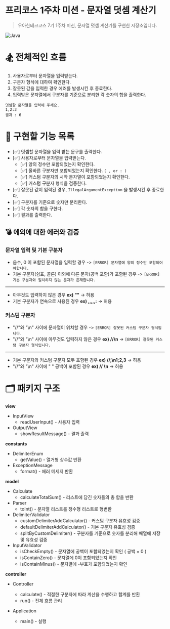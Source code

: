 # 프리코스 1주차 미션 - 문자열 덧셈 계산기

> 우아한테크코스 7기 1주차 미션, 문자열 덧셈 계산기를 구현한 저장소입니다.

![Java](https://img.shields.io/badge/Java-17-orange)

# 🏂 전체적인 흐름
1. 사용자로부터 문자열을 입력받는다.
2. 구분자 형식에 대하여 확인한다.
3. 잘못된 값을 입력한 경우 에러를 발생시킨 후 종료한다.
4. 입력받은 문자열에서 구분자를 기준으로 분리한 각 숫자의 합을 출력한다.

```
덧셈할 문자열을 입력해 주세요.
1,2:3
결과 : 6
```

# 🔧 구현할 기능 목록

- [✅] 덧셈할 문자열을 입력 받는 문구를 출력한다.
- [✅] 사용자로부터 문자열을 입력받는다.
    - [✅] 양의 정수만 포함되었는지 확인한다.
    - [✅] 올바른 구분자만 포함되었는지 확인한다. `( , or : )`
    - [✅] 커스텀 구분자의 시작 문자열이 포함되었는지 확인한다. 
    - [✅] 커스텀 구분자 형식을 검증한다.
- [✅] 잘못된 값이 입력된 경우, `IllegalArgumentException` 을 발생시킨 후 종료한다.
- [✅] 구분자를 기준으로 숫자만 분리한다.
- [✅] 각 숫자의 합을 구한다.
- [✅] 결과를 출력한다.


## 💣 에외에 대한 에러와 검증

### 문자열 입력 및 기본 구분자
- 음수, 0 이 포함된 문자열을 입력할 경우 -> `[ERROR] 문자열에 양의 정수만 포함되어야합니다.`
- 기본 구분자(쉼표, 콜론) 이외에 다른 문자(공백 포함)가 포함된 경우 -> `[ERROR] 기본 구분자와 일치하지 않는 문자가 존재합니다.`
---
- 아무것도 입력하지 않은 경우 **ex) ""** -> 허용
- 기본 구분자가 연속으로 사용된 경우 **ex) ,,,,,:** -> 허용

### 커스텀 구분자
- "//"와 "\n" 사이에 문자열이 위치할 경우 -> `[ERROR] 잘못된 커스텀 구분자 형식입니다.`
- "//"와 "\n" 사이에 아무것도 입력하지 않은 경우 **ex) //\n** -> `[ERROR] 잘못된 커스텀 구분자 형식입니다.`
---
- 기본 구분자와 커스텀 구분자 모두 포함된 경우 **ex) //;\n1;2,3** -> 허용
- "//"와 "\n" 사이에 " " 공백이 포함된 경우 **ex) // \n** -> 허용

# 🗂️ 패키지 구조

**view**
- InputView
  * readUserInput() - 사용자 입력
- OutputView
  * showResultMessage() - 결과 출력

**constants**
- DelimiterEnum
  * getValue() - 열거형 상수값 반환
- ExceptionMessage
  * format() - 에러 메세지 반환

**model**
- Calculate
  * calculateTotalSum() - 리스트에 담긴 숫자들의 총 합을 반환
- Parser 
  * toInt() - 문자열 리스트를 정수형 리스트로 형변환
- DelimiterValidator
  * customDelimiterAddCalculator() - 커스텀 구분자 유효성 검증
  * defaultDelimiterAddCalculator() - 기본 구분자 유효성 검증
  * splitByCustomDelimiter() - 구분자를 기준으로 숫자를 분리해 배열에 저장 및 유효성 검증
- InputValidator
  * isCheckEmpty() - 문자열에 공백이 포함되었는지 확인 ( 공백 = 0 )
  * isContainZero() - 문자열에 0이 포함되었는지 확인
  * isContainMinus() - 문자열에 -부호가 포함되었는지 확인

**controller**
- Controller
  * calculate() - 적절한 구분자에 따라 계산을 수행하고 합계를 반환
  * run() - 전체 흐름 관리

- Application
  * main() - 실행




